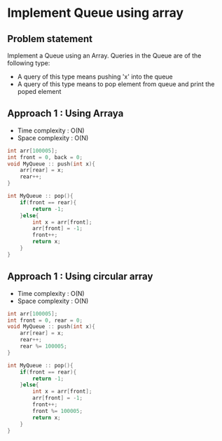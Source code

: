 # Implement Queue using array

## Problem statement

Implement a Queue using an Array. Queries in the Queue are of the following type:

- A query of this type means  pushing 'x' into the queue
- A query of this type means to pop element from queue and print the poped element

## Approach 1 : Using Arraya

- Time complexity : O(N) 
- Space complexity : O(N)

```cpp
int arr[100005];
int front = 0, back = 0;
void MyQueue :: push(int x){
    arr[rear] = x;
    rear++;
}

int MyQueue :: pop(){
    if(front == rear){
        return -1;
    }else{
        int x = arr[front];
        arr[front] = -1;
        front++;
        return x;
    }
}
```

## Approach 1 : Using circular array

- Time complexity : O(N) 
- Space complexity : O(N)

```cpp
int arr[100005];
int front = 0, rear = 0;
void MyQueue :: push(int x){
    arr[rear] = x;
    rear++;
    rear %= 100005;
}

int MyQueue :: pop(){
    if(front == rear){
        return -1;
    }else{
        int x = arr[front];
        arr[front] = -1;
        front++;
        front %= 100005;
        return x;
    }
}
```